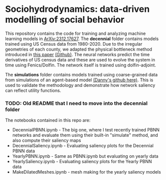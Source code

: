 # Sociohydrodynamics: data-driven modelling of social behavior

This repository contains the code for training and analyzing machine learning models in [ArXiv:2312.17627](https://arxiv.org/abs/2312.17627). 
The **decennial** folder contains models trained using US Census data from 1980-2020. Due to the irregular geometries of each county, we adapted
the physical bottleneck method introduced in [this paper](https://www.cell.com/cell/fulltext/S0092-8674(23)01331-4) [(Github)](https://github.com/schmittms/physical_bottleneck).
The neural networks predict the time derivatives of US census data and these are used to evolve the system in time using Fenics/Dolfin. The network itself is trained using dolfin-adjoint.

The **simulations** folder contains models trained using coarse-grained data from simulations of an agent-based model [(Danny's github here)](). 
This is used to validate the methodology and demonstrate how network saliency can reflect utility functions. 

### TODO: Old README that I need to move into the decennial folder
The notebooks contained in this repo are:
- DecennialPBNN.ipynb - The big one, where I test recently trained PBNN networks and evaluate them using their built-in "simulate" method, and also compute their saliency maps
- DecennialSaliency.ipynb - Evaluating saliency plots for the Decennial PBNN data
- YearlyPBNN.ipynb - Same as PBNN.ipynb but evaluating on yearly data
- YearlySaliency.ipynb - Evaluating saliency plots for the Yearly PBNN data
- MakeDilatedMeshes.ipynb - mesh making for the yearly saliency models
